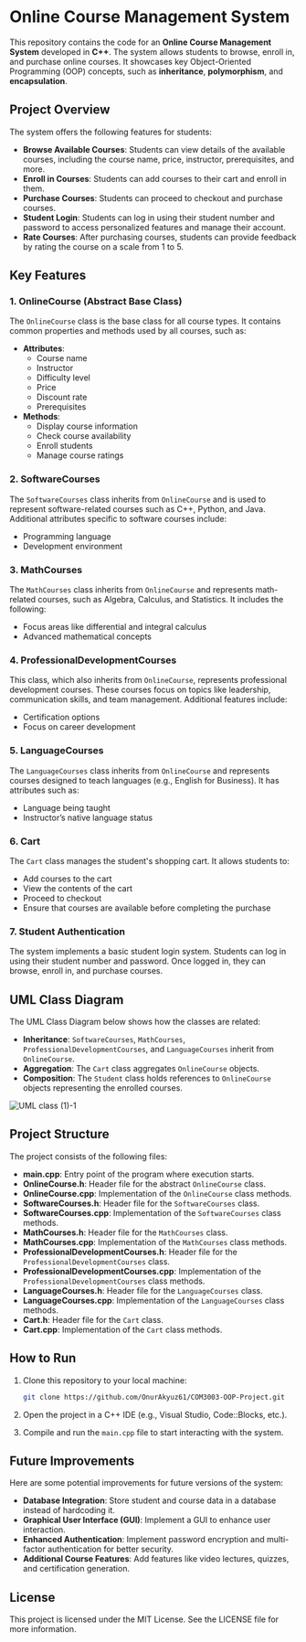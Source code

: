 # Online Course Management System

This repository contains the code for an **Online Course Management System** developed in **C++**. The system allows students to browse, enroll in, and purchase online courses. It showcases key Object-Oriented Programming (OOP) concepts, such as **inheritance**, **polymorphism**, and **encapsulation**.

## Project Overview

The system offers the following features for students:

- **Browse Available Courses**: Students can view details of the available courses, including the course name, price, instructor, prerequisites, and more.
- **Enroll in Courses**: Students can add courses to their cart and enroll in them.
- **Purchase Courses**: Students can proceed to checkout and purchase courses.
- **Student Login**: Students can log in using their student number and password to access personalized features and manage their account.
- **Rate Courses**: After purchasing courses, students can provide feedback by rating the course on a scale from 1 to 5.

## Key Features

### 1. **OnlineCourse (Abstract Base Class)**

The `OnlineCourse` class is the base class for all course types. It contains common properties and methods used by all courses, such as:

- **Attributes**:
  - Course name
  - Instructor
  - Difficulty level
  - Price
  - Discount rate
  - Prerequisites
- **Methods**:
  - Display course information
  - Check course availability
  - Enroll students
  - Manage course ratings

### 2. **SoftwareCourses**

The `SoftwareCourses` class inherits from `OnlineCourse` and is used to represent software-related courses such as C++, Python, and Java. Additional attributes specific to software courses include:

- Programming language
- Development environment

### 3. **MathCourses**

The `MathCourses` class inherits from `OnlineCourse` and represents math-related courses, such as Algebra, Calculus, and Statistics. It includes the following:

- Focus areas like differential and integral calculus
- Advanced mathematical concepts

### 4. **ProfessionalDevelopmentCourses**

This class, which also inherits from `OnlineCourse`, represents professional development courses. These courses focus on topics like leadership, communication skills, and team management. Additional features include:

- Certification options
- Focus on career development

### 5. **LanguageCourses**

The `LanguageCourses` class inherits from `OnlineCourse` and represents courses designed to teach languages (e.g., English for Business). It has attributes such as:

- Language being taught
- Instructor’s native language status

### 6. **Cart**

The `Cart` class manages the student's shopping cart. It allows students to:

- Add courses to the cart
- View the contents of the cart
- Proceed to checkout
- Ensure that courses are available before completing the purchase

### 7. **Student Authentication**

The system implements a basic student login system. Students can log in using their student number and password. Once logged in, they can browse, enroll in, and purchase courses.

## UML Class Diagram

The UML Class Diagram below shows how the classes are related:

- **Inheritance**: `SoftwareCourses`, `MathCourses`, `ProfessionalDevelopmentCourses`, and `LanguageCourses` inherit from `OnlineCourse`.
- **Aggregation**: The `Cart` class aggregates `OnlineCourse` objects.
- **Composition**: The `Student` class holds references to `OnlineCourse` objects representing the enrolled courses.

![UML class (1)-1](https://github.com/user-attachments/assets/14dff50e-fef7-4edc-8c9c-8797b95fdf7a)


## Project Structure

The project consists of the following files:

- **main.cpp**: Entry point of the program where execution starts.
- **OnlineCourse.h**: Header file for the abstract `OnlineCourse` class.
- **OnlineCourse.cpp**: Implementation of the `OnlineCourse` class methods.
- **SoftwareCourses.h**: Header file for the `SoftwareCourses` class.
- **SoftwareCourses.cpp**: Implementation of the `SoftwareCourses` class methods.
- **MathCourses.h**: Header file for the `MathCourses` class.
- **MathCourses.cpp**: Implementation of the `MathCourses` class methods.
- **ProfessionalDevelopmentCourses.h**: Header file for the `ProfessionalDevelopmentCourses` class.
- **ProfessionalDevelopmentCourses.cpp**: Implementation of the `ProfessionalDevelopmentCourses` class methods.
- **LanguageCourses.h**: Header file for the `LanguageCourses` class.
- **LanguageCourses.cpp**: Implementation of the `LanguageCourses` class methods.
- **Cart.h**: Header file for the `Cart` class.
- **Cart.cpp**: Implementation of the `Cart` class methods.

## How to Run

1. Clone this repository to your local machine:

   ```bash
   git clone https://github.com/OnurAkyuz61/COM3003-OOP-Project.git

2. Open the project in a C++ IDE (e.g., Visual Studio, Code::Blocks, etc.).

3. Compile and run the `main.cpp` file to start interacting with the system.

## Future Improvements

Here are some potential improvements for future versions of the system:

- **Database Integration**: Store student and course data in a database instead of hardcoding it.
- **Graphical User Interface (GUI)**: Implement a GUI to enhance user interaction.
- **Enhanced Authentication**: Implement password encryption and multi-factor authentication for better security.
- **Additional Course Features**: Add features like video lectures, quizzes, and certification generation.

## License

This project is licensed under the MIT License. See the LICENSE file for more information.


